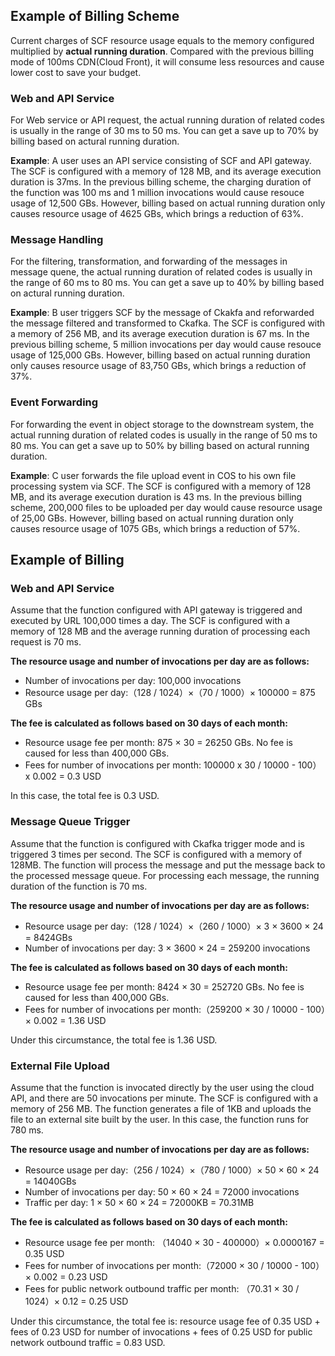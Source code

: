 ## Example of Billing Scheme

Current charges of SCF resource usage equals to the memory configured multiplied by **actual running duration**. Compared with the previous billing mode of 100ms CDN(Cloud Front), it will consume less resources and cause lower cost to save your budget.

### Web and API Service

For Web service or API request, the actual running duration of related codes is usually in the range of 30 ms to 50 ms. You can get a save up to 70% by billing based on actural running duration.

**Example**: A user uses an API service consisting of SCF and API gateway. The SCF is configured with a memory of 128 MB, and its average execution duration is 37ms. In the previous billing scheme, the charging duration of the function was 100 ms and 1 million invocations would cause resouce usage of 12,500 GBs. However, billing based on actual running duration only causes resource usage of 4625 GBs, which brings a reduction of 63%.

### Message Handling

For the filtering, transformation, and forwarding of the messages in message quene, the actual running duration of related codes is usually in the range of 60 ms to 80 ms. You can get a save up to 40% by billing based on actural running duration.

**Example**: B user triggers SCF by the message of Ckakfa and reforwarded the message filtered and transformed to Ckafka. The SCF is configured with a memory of 256 MB, and its average execution duration is 67 ms. In the previous billing scheme, 5 million invocations per day would cause resouce usage of 125,000 GBs. However, billing based on actual running duration only causes resource usage of 83,750 GBs, which brings a reduction of 37%.

### Event Forwarding

For forwarding the event in object storage to the downstream system, the actual running duration of related codes is usually in the range of 50 ms to 80 ms. You can get a save up to 50% by billing based on actural running duration.

**Example**: C user forwards the file upload event in COS to his own file processing system via SCF. The SCF is configured with a memory of 128 MB, and its average execution duration is 43 ms. In the previous billing scheme, 200,000 files to be uploaded per day would cause resource usage of 25,00 GBs. However, billing based on actual running duration only causes resource usage of 1075 GBs, which brings a reduction of 57%.

## Example of Billing

### Web and API Service

Assume that the function configured with API gateway is triggered and executed by URL 100,000 times a day. The SCF is configured with a memory of 128 MB and the average running duration of processing each request is 70 ms.

**The resource usage and number of invocations per day are as follows:**

- Number of invocations per day: 100,000 invocations
- Resource usage per day:（128 / 1024）×（70 / 1000）× 100000 = 875 GBs

**The fee is calculated as follows based on 30 days of each month:**

- Resource usage fee per month: 875 × 30 = 26250 GBs. No fee is caused for less than 400,000 GBs. 
- Fees for number of invocations per month: 100000 x 30 / 10000 - 100）x 0.002 = 0.3 USD

In this case, the total fee is 0.3 USD.

### Message Queue Trigger

Assume that the function is configured with Ckafka trigger mode and is triggered 3 times per second. The SCF is configured with a memory of 128MB. The function will process the message and put the message back to the processed message queue. For processing each message, the running duration of the function is 70 ms.


**The resource usage and number of invocations per day are as follows:**

- Resource usage per day:（128 / 1024）×（260 / 1000）× 3 × 3600 × 24 = 8424GBs
- Number of invocations per day: 3 × 3600 × 24 = 259200 invocations

**The fee is calculated as follows based on 30 days of each month:**

- Resource usage fee per month: 8424 × 30 = 252720 GBs. No fee is caused for less than 400,000 GBs. 
- Fees for number of invocations per month:（259200 × 30 / 10000 - 100）× 0.002 = 1.36 USD

Under this circumstance, the total fee is 1.36 USD.

### External File Upload

Assume that the function is invocated directly by the user using the cloud API, and there are 50 invocations per minute. The SCF is configured with a memory of 256 MB. The function generates a file of 1KB and uploads the file to an external site built by the user. In this case, the function runs for 780 ms.

**The resource usage and number of invocations per day are as follows:**

- Resource usage per day:（256 / 1024）×（780 / 1000）× 50 × 60 × 24 = 14040GBs
- Number of invocations per day: 50 × 60 × 24 = 72000 invocations
- Traffic per day: 1 × 50 × 60 × 24 = 72000KB = 70.31MB

**The fee is calculated as follows based on 30 days of each month:**

- Resource usage fee per month: （14040 × 30 - 400000）× 0.0000167  = 0.35 USD
- Fees for number of invocations per month:（72000 × 30 / 10000 - 100）× 0.002 = 0.23 USD
- Fees for public network outbound traffic per month: （70.31 × 30 / 1024）× 0.12  = 0.25 USD

Under this circumstance, the total fee is: resource usage fee of 0.35 USD + fees of 0.23 USD for number of invocations + fees of 0.25 USD for public network outbound traffic = 0.83 USD.
